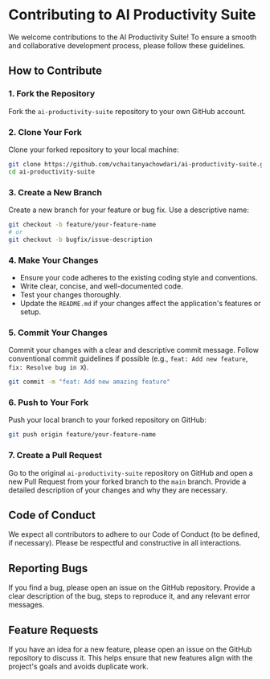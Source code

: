 # Contributing to AI Productivity Suite

We welcome contributions to the AI Productivity Suite! To ensure a smooth and collaborative development process, please follow these guidelines.

## How to Contribute

### 1. Fork the Repository
Fork the `ai-productivity-suite` repository to your own GitHub account.

### 2. Clone Your Fork
Clone your forked repository to your local machine:
```bash
git clone https://github.com/vchaitanyachowdari/ai-productivity-suite.git
cd ai-productivity-suite
```

### 3. Create a New Branch
Create a new branch for your feature or bug fix. Use a descriptive name:
```bash
git checkout -b feature/your-feature-name
# or
git checkout -b bugfix/issue-description
```

### 4. Make Your Changes
- Ensure your code adheres to the existing coding style and conventions.
- Write clear, concise, and well-documented code.
- Test your changes thoroughly.
- Update the `README.md` if your changes affect the application's features or setup.

### 5. Commit Your Changes
Commit your changes with a clear and descriptive commit message. Follow conventional commit guidelines if possible (e.g., `feat: Add new feature`, `fix: Resolve bug in X`).
```bash
git commit -m "feat: Add new amazing feature"
```

### 6. Push to Your Fork
Push your local branch to your forked repository on GitHub:
```bash
git push origin feature/your-feature-name
```

### 7. Create a Pull Request
Go to the original `ai-productivity-suite` repository on GitHub and open a new Pull Request from your forked branch to the `main` branch. Provide a detailed description of your changes and why they are necessary.

## Code of Conduct

We expect all contributors to adhere to our Code of Conduct (to be defined, if necessary). Please be respectful and constructive in all interactions.

## Reporting Bugs

If you find a bug, please open an issue on the GitHub repository. Provide a clear description of the bug, steps to reproduce it, and any relevant error messages.

## Feature Requests

If you have an idea for a new feature, please open an issue on the GitHub repository to discuss it. This helps ensure that new features align with the project's goals and avoids duplicate work.